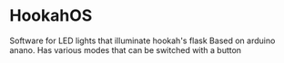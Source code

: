 # HookahOS
Software for LED lights that illuminate hookah's flask 
Based on arduino anano. Has various modes that can be switched with a button
